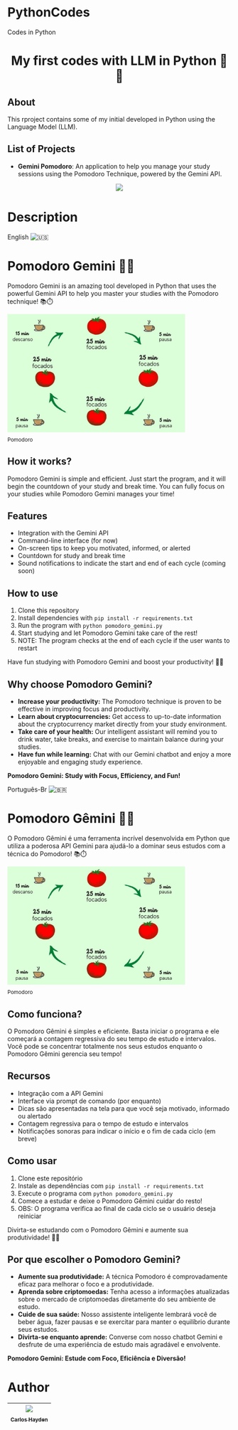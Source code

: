 
# PythonCodes
Codes in Python



<h1 align="center"> My first codes with LLM in Python 🐍🚀 </h1>

## About

This rproject contains some of my initial developed in Python using the Language Model (LLM).

## List of Projects

- **Gemini Pomodoro**: An application to help you manage your study sessions using the Pomodoro Technique, powered by the Gemini API.



<p align="center">
<img src="http://img.shields.io/static/v1?label=STATUS&message=EM%20DESENVOLVIMENTO&color=GREEN&style=for-the-badge"/>
</p>

# Description

English <img src="https://upload.wikimedia.org/wikipedia/commons/thumb/a/a4/Flag_of_the_United_States.svg/1280px-Flag_of_the_United_States.svg.png" alt="🇺🇸" width="20">



# Pomodoro Gemini 🍅🚀

Pomodoro Gemini is an amazing tool developed in Python that uses the powerful Gemini API to help you master your studies with the Pomodoro technique! 📚⏱️

<img src="./img/ciclo-tecnica-pomodoro.jpg" width=400><br><sub>Pomodoro</sub>

## How it works?

Pomodoro Gemini is simple and efficient. Just start the program, and it will begin the countdown of your study and break time. You can fully focus on your studies while Pomodoro Gemini manages your time!

## Features

- Integration with the Gemini API
- Command-line interface (for now)
- On-screen tips to keep you motivated, informed, or alerted
- Countdown for study and break time
- Sound notifications to indicate the start and end of each cycle (coming soon)

## How to use

1. Clone this repository
2. Install dependencies with `pip install -r requirements.txt`
3. Run the program with `python pomodoro_gemini.py`
4. Start studying and let Pomodoro Gemini take care of the rest!
5. NOTE: The program checks at the end of each cycle if the user wants to restart

Have fun studying with Pomodoro Gemini and boost your productivity! 🚀🍅

## Why choose Pomodoro Gemini?

* **Increase your productivity:** The Pomodoro technique is proven to be effective in improving focus and productivity.
* **Learn about cryptocurrencies:** Get access to up-to-date information about the cryptocurrency market directly from your study environment.
* **Take care of your health:** Our intelligent assistant will remind you to drink water, take breaks, and exercise to maintain balance during your studies.
* **Have fun while learning:** Chat with our Gemini chatbot and enjoy a more enjoyable and engaging study experience.

**Pomodoro Gemini: Study with Focus, Efficiency, and Fun!**




Português-Br <img src="https://upload.wikimedia.org/wikipedia/commons/thumb/0/05/Flag_of_Brazil.svg/1280px-Flag_of_Brazil.svg.png" alt="🇧🇷" width="20">



# Pomodoro Gêmini 🍅🚀

O Pomodoro Gêmini é uma ferramenta incrível desenvolvida em Python que utiliza a poderosa API Gemini para ajudá-lo a dominar seus estudos com a técnica do Pomodoro! 📚⏱️

<img src="./img/ciclo-tecnica-pomodoro.jpg" width=400><br><sub>Pomodoro</sub>

## Como funciona?

O Pomodoro Gêmini é simples e eficiente. Basta iniciar o programa e ele começará a contagem regressiva do seu tempo de estudo e intervalos. Você pode se concentrar totalmente nos seus estudos enquanto o Pomodoro Gêmini gerencia seu tempo!

## Recursos

- Integração com a API Gemini
- Interface via prompt de comando (por enquanto)
- Dicas são apresentadas na tela para que você seja motivado, informado ou alertado
- Contagem regressiva para o tempo de estudo e intervalos
- Notificações sonoras para indicar o início e o fim de cada ciclo (em breve)

## Como usar

1. Clone este repositório
2. Instale as dependências com `pip install -r requirements.txt`
3. Execute o programa com `python pomodoro_gemini.py`
4. Comece a estudar e deixe o Pomodoro Gêmini cuidar do resto!
5. OBS: O programa verifica ao final de cada ciclo se o usuário deseja reiniciar

Divirta-se estudando com o Pomodoro Gêmini e aumente sua produtividade! 🚀🍅

## Por que escolher o Pomodoro Gemini?

* **Aumente sua produtividade:** A técnica Pomodoro é comprovadamente eficaz para melhorar o foco e a produtividade.
* **Aprenda sobre criptomoedas:** Tenha acesso a informações atualizadas sobre o mercado de criptomoedas diretamente do seu ambiente de estudo.
* **Cuide de sua saúde:** Nosso assistente inteligente lembrará você de beber água, fazer pausas e se exercitar para manter o equilíbrio durante seus estudos.
* **Divirta-se enquanto aprende:** Converse com nosso chatbot Gemini e desfrute de uma experiência de estudo mais agradável e envolvente.

**Pomodoro Gemini: Estude com Foco, Eficiência e Diversão!**





# Author

| [<img src="https://avatars.githubusercontent.com/u/79289647?v=4" width=115><br><sub>Carlos Hayden</sub>](https://github.com/JunhaumHayden) |
| :---: |
